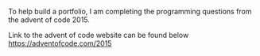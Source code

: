 To help build a portfolio, I am completing the programming questions from the advent of code 2015.

Link to the advent of code website can be found below
https://adventofcode.com/2015
